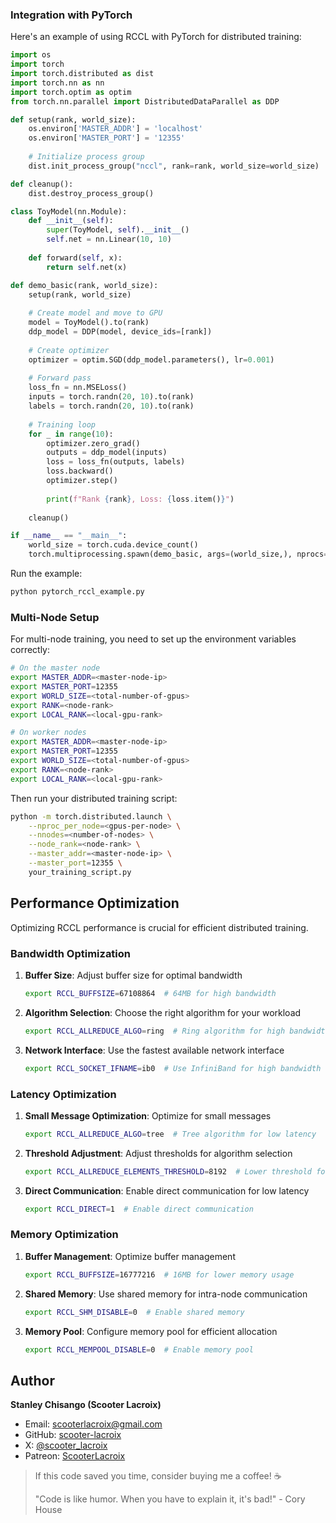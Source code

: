### Integration with PyTorch

Here's an example of using RCCL with PyTorch for distributed training:

```python
import os
import torch
import torch.distributed as dist
import torch.nn as nn
import torch.optim as optim
from torch.nn.parallel import DistributedDataParallel as DDP

def setup(rank, world_size):
    os.environ['MASTER_ADDR'] = 'localhost'
    os.environ['MASTER_PORT'] = '12355'
    
    # Initialize process group
    dist.init_process_group("nccl", rank=rank, world_size=world_size)

def cleanup():
    dist.destroy_process_group()

class ToyModel(nn.Module):
    def __init__(self):
        super(ToyModel, self).__init__()
        self.net = nn.Linear(10, 10)
        
    def forward(self, x):
        return self.net(x)

def demo_basic(rank, world_size):
    setup(rank, world_size)
    
    # Create model and move to GPU
    model = ToyModel().to(rank)
    ddp_model = DDP(model, device_ids=[rank])
    
    # Create optimizer
    optimizer = optim.SGD(ddp_model.parameters(), lr=0.001)
    
    # Forward pass
    loss_fn = nn.MSELoss()
    inputs = torch.randn(20, 10).to(rank)
    labels = torch.randn(20, 10).to(rank)
    
    # Training loop
    for _ in range(10):
        optimizer.zero_grad()
        outputs = ddp_model(inputs)
        loss = loss_fn(outputs, labels)
        loss.backward()
        optimizer.step()
        
        print(f"Rank {rank}, Loss: {loss.item()}")
    
    cleanup()

if __name__ == "__main__":
    world_size = torch.cuda.device_count()
    torch.multiprocessing.spawn(demo_basic, args=(world_size,), nprocs=world_size)
```

Run the example:

```bash
python pytorch_rccl_example.py
```

### Multi-Node Setup

For multi-node training, you need to set up the environment variables correctly:

```bash
# On the master node
export MASTER_ADDR=<master-node-ip>
export MASTER_PORT=12355
export WORLD_SIZE=<total-number-of-gpus>
export RANK=<node-rank>
export LOCAL_RANK=<local-gpu-rank>

# On worker nodes
export MASTER_ADDR=<master-node-ip>
export MASTER_PORT=12355
export WORLD_SIZE=<total-number-of-gpus>
export RANK=<node-rank>
export LOCAL_RANK=<local-gpu-rank>
```

Then run your distributed training script:

```bash
python -m torch.distributed.launch \
    --nproc_per_node=<gpus-per-node> \
    --nnodes=<number-of-nodes> \
    --node_rank=<node-rank> \
    --master_addr=<master-node-ip> \
    --master_port=12355 \
    your_training_script.py
```

## Performance Optimization

Optimizing RCCL performance is crucial for efficient distributed training.

### Bandwidth Optimization

1. **Buffer Size**: Adjust buffer size for optimal bandwidth
   ```bash
   export RCCL_BUFFSIZE=67108864  # 64MB for high bandwidth
   ```

2. **Algorithm Selection**: Choose the right algorithm for your workload
   ```bash
   export RCCL_ALLREDUCE_ALGO=ring  # Ring algorithm for high bandwidth
   ```

3. **Network Interface**: Use the fastest available network interface
   ```bash
   export RCCL_SOCKET_IFNAME=ib0  # Use InfiniBand for high bandwidth
   ```

### Latency Optimization

1. **Small Message Optimization**: Optimize for small messages
   ```bash
   export RCCL_ALLREDUCE_ALGO=tree  # Tree algorithm for low latency
   ```

2. **Threshold Adjustment**: Adjust thresholds for algorithm selection
   ```bash
   export RCCL_ALLREDUCE_ELEMENTS_THRESHOLD=8192  # Lower threshold for small messages
   ```

3. **Direct Communication**: Enable direct communication for low latency
   ```bash
   export RCCL_DIRECT=1  # Enable direct communication
   ```

### Memory Optimization

1. **Buffer Management**: Optimize buffer management
   ```bash
   export RCCL_BUFFSIZE=16777216  # 16MB for lower memory usage
   ```

2. **Shared Memory**: Use shared memory for intra-node communication
   ```bash
   export RCCL_SHM_DISABLE=0  # Enable shared memory
   ```

3. **Memory Pool**: Configure memory pool for efficient allocation
   ```bash
   export RCCL_MEMPOOL_DISABLE=0  # Enable memory pool
   ```


## Author

**Stanley Chisango (Scooter Lacroix)**

- Email: scooterlacroix@gmail.com
- GitHub: [scooter-lacroix](https://github.com/scooter-lacroix)
- X: [@scooter_lacroix](https://x.com/scooter_lacroix)
- Patreon: [ScooterLacroix](https://patreon.com/ScooterLacroix)

> If this code saved you time, consider buying me a coffee! ☕
> 
> "Code is like humor. When you have to explain it, it's bad!" - Cory House

